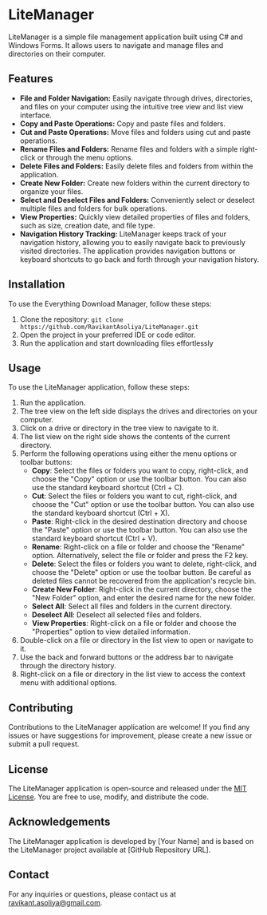 # LiteManager

LiteManager is a simple file management application built using C# and Windows Forms. It allows users to navigate and manage files and directories on their computer.

## Features

- **File and Folder Navigation:** Easily navigate through drives, directories, and files on your computer using the intuitive tree view and list view interface.
- **Copy and Paste Operations:** Copy and paste files and folders.
- **Cut and Paste Operations:** Move files and folders using cut and paste operations.
- **Rename Files and Folders:** Rename files and folders with a simple right-click or through the menu options.
- **Delete Files and Folders:** Easily delete files and folders from within the application.
- **Create New Folder:** Create new folders within the current directory to organize your files.
- **Select and Deselect Files and Folders:** Conveniently select or deselect multiple files and folders for bulk operations.
- **View Properties:** Quickly view detailed properties of files and folders, such as size, creation date, and file type.
- **Navigation History Tracking:** LiteManager keeps track of your navigation history, allowing you to easily navigate back to previously visited directories. The application provides navigation buttons or keyboard shortcuts to go back and forth through your navigation history.

## Installation

To use the Everything Download Manager, follow these steps:

1. Clone the repository: `git clone https://github.com/RavikantAsoliya/LiteManager.git`
2. Open the project in your preferred IDE or code editor.
3. Run the application and start downloading files effortlessly


## Usage

To use the LiteManager application, follow these steps:

1. Run the application.
2. The tree view on the left side displays the drives and directories on your computer.
3. Click on a drive or directory in the tree view to navigate to it.
4. The list view on the right side shows the contents of the current directory.
5. Perform the following operations using either the menu options or toolbar buttons:
    - **Copy**: Select the files or folders you want to copy, right-click, and choose the "Copy" option or use the toolbar button. You can also use the standard keyboard shortcut (Ctrl + C).
    - **Cut**: Select the files or folders you want to cut, right-click, and choose the "Cut" option or use the toolbar button. You can also use the standard keyboard shortcut (Ctrl + X).
    - **Paste**: Right-click in the desired destination directory and choose the "Paste" option or use the toolbar button. You can also use the standard keyboard shortcut (Ctrl + V).
    - **Rename**: Right-click on a file or folder and choose the "Rename" option. Alternatively, select the file or folder and press the F2 key.
    - **Delete**: Select the files or folders you want to delete, right-click, and choose the "Delete" option or use the toolbar button. Be careful as deleted files cannot be recovered from the application's recycle bin.
    - **Create New Folder**: Right-click in the current directory, choose the "New Folder" option, and enter the desired name for the new folder.
    - **Select All**: Select all files and folders in the current directory.
    - **Deselect All**: Deselect all selected files and folders.
    - **View Properties**: Right-click on a file or folder and choose the "Properties" option to view detailed information.
6. Double-click on a file or directory in the list view to open or navigate to it.
7. Use the back and forward buttons or the address bar to navigate through the directory history.
8. Right-click on a file or directory in the list view to access the context menu with additional options.

## Contributing

Contributions to the LiteManager application are welcome! If you find any issues or have suggestions for improvement, please create a new issue or submit a pull request.

## License

The LiteManager application is open-source and released under the [MIT License](https://opensource.org/licenses/MIT). You are free to use, modify, and distribute the code.

## Acknowledgements

The LiteManager application is developed by [Your Name] and is based on the LiteManager project available at [GitHub Repository URL].

## Contact

For any inquiries or questions, please contact us at ravikant.asoliya@gmail.com.
